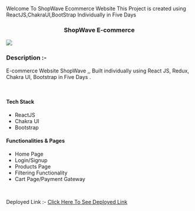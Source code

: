 Welcome To ShopWave Ecommerce Website
This Project is created using ReactJS,ChakraUI,BootStrap Individually in Five Days

<h3  align="center">ShopWave E-commerce </h3>
<image src="https://i.imgur.com/4iBvGsE.png"/>
<h3>Description :-</h3>
<p>E-commerce Website ShopWave ,, Built individually using React JS, Redux, Chakra UI, Bootstrap in Five Days . </p>
<br/>
<h4>Tech Stack</h4>
<ul>
<li>ReactJS</li>
<li>Chakra UI</li>
<li>Bootstrap</li>
</ul>

<h4>Functionalities & Pages</h4>
<ul>
<li>Home Page</li>
<li>Login/Signup</li>
<li>Products Page</li>
<li>Filtering Functionality</li>
<li>Cart Page/Payment Gateway</li>

</ul>
<br/>



Deployed Link :-
<a href="https://nykaawebsitebysandesh.netlify.app/" target="_blank">Click Here To See Deployed Link</a>
